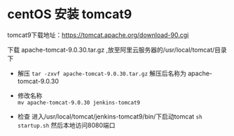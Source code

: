 # centOS 安装 tomcat9
tomcat9下载地址：https://tomcat.apache.org/download-90.cgi

下载 apache-tomcat-9.0.30.tar.gz ,放至阿里云服务器的/usr/local/tomcat/目录下
- 解压
```tar -zxvf apache-tomcat-9.0.30.tar.gz```
解压后名称为 apache-tomcat-9.0.30

- 修改名称    
```mv apache-tomcat-9.0.30 jenkins-tomcat9```

- 检查
进入/usr/local/tomcat/jenkins-tomcat9/bin/下启动tomcat
```sh startup.sh```
然后本地访问8080端口